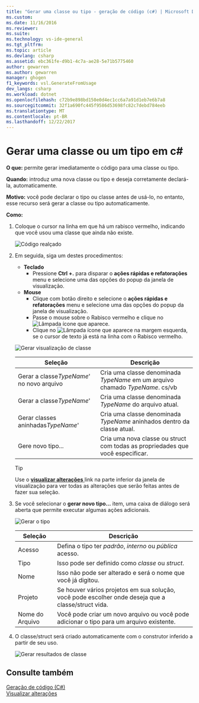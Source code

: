 ```yaml
---
title: "Gerar uma classe ou tipo - geração de código (c#) | Microsoft Docs"
ms.custom: 
ms.date: 11/16/2016
ms.reviewer: 
ms.suite: 
ms.technology: vs-ide-general
ms.tgt_pltfrm: 
ms.topic: article
ms.devlang: csharp
ms.assetid: ebc361fe-d9b1-4c7a-ae28-5e71b5775460
author: gewarren
ms.author: gewarren
manager: ghogen
f1_keywords: vsl.GenerateFromUsage
dev_langs: csharp
ms.workload: dotnet
ms.openlocfilehash: c72b9e898bd150e0d4ec1cc6a7a91d1eb7e6b7a8
ms.sourcegitcommit: 32f1a690fc445f9586d53698fc82c7debd784eeb
ms.translationtype: MT
ms.contentlocale: pt-BR
ms.lasthandoff: 12/22/2017
---
```

# <a name="generate-a-class-or-type-in-c"></a>Gerar uma classe ou um tipo em c# #
**O que:** permite gerar imediatamente o código para uma classe ou tipo. 

**Quando:** introduz uma nova classe ou tipo e deseja corretamente declará-la, automaticamente.  

**Motivo:** você pode declarar o tipo ou classe antes de usá-lo, no entanto, esse recurso será gerar a classe ou tipo automaticamente. 

**Como:**

1. Coloque o cursor na linha em que há um rabisco vermelho, indicando que você usou uma classe que ainda não existe.

   ![Código realçado](media/class_highlight.png)

1. Em seguida, siga um destes procedimentos:
   * **Teclado**
     * Pressione **Ctrl +.** para disparar o **ações rápidas e refatorações** menu e selecione uma das opções do popup da janela de visualização.
   * **Mouse**
     * Clique com botão direito e selecione o **ações rápidas e refatorações** menu e selecione uma das opções do popup da janela de visualização.
     * Passe o mouse sobre o Rabisco vermelho e clique no ![Lâmpada](media/bulb.png) ícone que aparece.
     * Clique no ![Lâmpada](media/bulb.png) ícone que aparece na margem esquerda, se o cursor de texto já está na linha com o Rabisco vermelho.

   ![Gerar visualização de classe](media/class_preview.png)

   Seleção | Descrição
   --- | ---
   Gerar a classe*TypeName*' no novo arquivo | Cria uma classe denominada *TypeName* em um arquivo chamado *TypeName*. cs/vb
   Gerar a classe*TypeName*' | Cria uma classe denominada *TypeName* do arquivo atual.
   Gerar classes aninhadas*TypeName*' | Cria uma classe denominada *TypeName* aninhados dentro da classe atual.
   Gere novo tipo... | Cria uma nova classe ou struct com todas as propriedades que você especificar.

   >[!TIP]
   >Use o [ **visualizar alterações** ](../../ide/preview-changes.md) link na parte inferior da janela de visualização para ver todas as alterações que serão feitas antes de fazer sua seleção.

1. Se você selecionar o **gerar novo tipo...**  item, uma caixa de diálogo será aberta que permite executar algumas ações adicionais.

   ![Gerar o tipo](media/class_newtype.png)

   Seleção | Descrição
   --- | ---
   Acesso | Defina o tipo ter *padrão*, *interno* ou *pública* acesso.
   Tipo | Isso pode ser definido como *classe* ou *struct*.
   Nome | Isso não pode ser alterado e será o nome que você já digitou.
   Projeto | Se houver vários projetos em sua solução, você pode escolher onde deseja que a classe/struct vida.
   Nome do Arquivo | Você pode criar um novo arquivo ou você pode adicionar o tipo para um arquivo existente.

1. O classe/struct será criado automaticamente com o construtor inferido a partir de seu uso.

   ![Gerar resultados de classe](media/class_result.png)

## <a name="see-also"></a>Consulte também  
[Geração de código (C#)](../code-generation-csharp.md)  
[Visualizar alterações](../../ide/preview-changes.md)